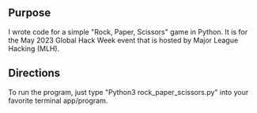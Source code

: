 ## Purpose
I wrote code for a simple "Rock, Paper, Scissors" game in Python. It is for the May 2023 Global Hack Week event that is hosted by Major League Hacking (MLH).

## Directions
To run the program, just type "Python3 rock_paper_scissors.py" into your favorite terminal app/program.